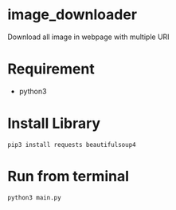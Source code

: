 # image_downloader
Download all image in webpage with multiple URI

# Requirement
- python3

# Install Library
	pip3 install requests beautifulsoup4

# Run from terminal
	python3 main.py
